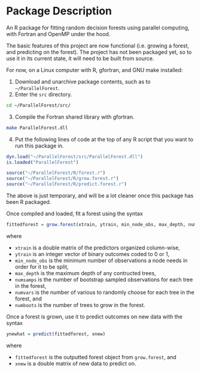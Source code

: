 Package Description
===================
An R package for fitting random decision forests using parallel computing, with Fortran and OpenMP under the hood.

The basic features of this project are now functional (i.e. growing a forest, and predicting on the forest). The project has not been packaged yet, so to use it in its current state, it will need to be built from source. 

For now, on a Linux computer with R, gfortran, and GNU make installed:
1. Download and unarchive package contents, such as to `~/ParallelForest`.
2. Enter the `src` directory.
```bash
cd ~/ParallelForest/src/
```
3. Compile the Fortran shared library with gfortran.
```bash
make ParallelForest.dll
```
4. Put the following lines of code at the top of any R script that you want to run this package in.
```R
dyn.load("~/ParallelForest/src/ParallelForest.dll")
is.loaded("ParallelForest")

source("~/ParallelForest/R/forest.r")
source("~/ParallelForest/R/grow.forest.r")
source("~/ParallelForest/R/predict.forest.r")
```

The above is just temporary, and will be a lot cleaner once this package has been R packaged.

Once compiled and loaded, fit a forest using the syntax
```R
fittedforest = grow.forest(xtrain, ytrain, min_node_obs, max_depth, numsamps, numvars, numboots)
```
where 
* `xtrain` is a double matrix of the predictors organized column-wise, 
* `ytrain` is an integer vector of binary outcomes coded to 0 or 1,
* `min_node_obs` is the minimum number of observations a node needs in order for it to be split,
* `max_depth` is the maximum depth of any contructed trees,
* `numsamps` is the number of bootstrap sampled observations for each tree in the forest,
* `numvars` is the number of various to randomly choose for each tree in the forest, and
* `numboots` is the number of trees to grow in the forest.

Once a forest is grown, use it to predict outcomes on new data with the syntax
```R
ynewhat = predict(fittedforest, xnew)
```
where
* `fittedforest` is the outputted forest object from `grow.forest`, and
* `xnew` is a double matrix of new data to predict on.
